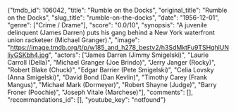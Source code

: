 {"tmdb_id": 106042, "title": "Rumble on the Docks", "original_title": "Rumble on the Docks", "slug_title": "rumble-on-the-docks", "date": "1956-12-01", "genre": ["Crime / Drame"], "score": "0.0/10", "synopsis": "A juvenile delinquent (James Darren) puts his gang behind a New York waterfront union racketeer (Michael Granger).", "image": "https://image.tmdb.org/t/p/w185_and_h278_bestv2/h3SdMktFu9TSHqhlUNliyGSKbh4.jpg", "actors": ["James Darren (Jimmy Smigelski)", "Laurie Carroll (Della)", "Michael Granger (Joe Brindo)", "Jerry Janger (Rocky)", "Robert Blake (Chuck)", "Edgar Barrier (Pete Smigelski)", "Celia Lovsky (Anna Smigelski)", "David Bond (Dan Kevlin)", "Timothy Carey (Frank Mangus)", "Michael Mark (Dormeyer)", "Robert Shayne (Judge)", "Barry Froner (Poochie)", "Joseph Vitale (Marchese)"], "comments": [], "recommandations_id": [], "youtube_key": "notfound"}